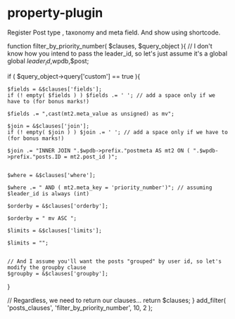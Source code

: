 # property-plugin
Register Post type , taxonomy and meta field.
And show using shortcode.



function filter_by_priority_number( $clauses, $query_object ){
  // I don't know how you intend to pass the leader_id, so let's just assume it's a global
  global $leader_id,$wpdb,$post;
  
  if ( $query_object->query['custom'] == true ){
	
	
	
	$fields = &$clauses['fields'];
    if (! empty( $fields ) ) $fields .= ' '; // add a space only if we have to (for bonus marks!)
	
	$fields .= ",cast(mt2.meta_value as unsigned) as mv";

    $join = &$clauses['join'];
    if (! empty( $join ) ) $join .= ' '; // add a space only if we have to (for bonus marks!)
	
	$join .= "INNER JOIN ".$wpdb->prefix."postmeta AS mt2 ON ( ".$wpdb->prefix."posts.ID = mt2.post_id )";

    
    $where = &$clauses['where'];
    
    $where .= " AND ( mt2.meta_key = 'priority_number')"; // assuming $leader_id is always (int)

	$orderby = &$clauses['orderby'];
   
	$orderby = " mv ASC ";
	
	$limits = &$clauses['limits'];
   
    $limits = "";

	
    // And I assume you'll want the posts "grouped" by user id, so let's modify the groupby clause
    $groupby = &$clauses['groupby'];
    
  }

  // Regardless, we need to return our clauses...
  return $clauses;
}
add_filter( 'posts_clauses', 'filter_by_priority_number', 10, 2 );
